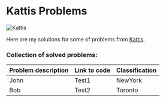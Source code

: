 # Kattis Problems

![Kattis](https://open.kattis.com/images/site/header/logo-empty.png?0bb770=)

Here are my solutions for some of problems from  [Kattis](https://open.kattis.com/").

### Collection of solved problems:

| Problem description     | Link to code      | Classification     |
| ------------- | ---------------- | -------- |
| John          | Test1         | NewYork  |
| Bob           | Test2         | Toronto  |
